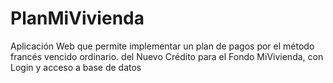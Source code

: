 # PlanMiVivienda
Aplicación Web que permite implementar un plan de pagos por el método francés vencido ordinario. del Nuevo Crédito para el Fondo MiVivienda, con Login y acceso a base de datos
